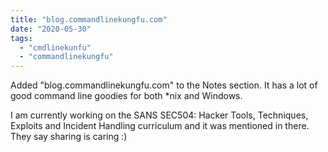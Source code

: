 ```yaml
---
title: "blog.commandlinekungfu.com"
date: "2020-05-30"
tags: 
  - "cmdlinekunfu"
  - "commandlinekungfu"
---
```


Added "blog.commandlinekungfu.com" to the Notes section. It has a lot of good command line goodies for both \*nix and Windows.

I am currently working on the SANS SEC504: Hacker Tools, Techniques, Exploits and Incident Handling curriculum and it was mentioned in there. They say sharing is caring :)
